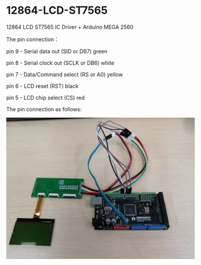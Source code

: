 # 12864-LCD-ST7565

12864 LCD ST7565 IC Driver  + Arduino MEGA 2560

 The pin connection：
 
 pin 9 - Serial data out (SID or DB7)    green
 
 pin 8 - Serial clock out (SCLK or DB6)  white
 
 pin 7 - Data/Command select (RS or A0)  yellow
 
 pin 6 - LCD reset (RST)                 black
 
 pin 5 - LCD chip select (CS)            red  
 
 The pin connection as follows:

![The connection as follows:](https://github.com/leejianping/12864-LCD-ST7565/blob/master/webwxgetmsgimg%20(2).jpg)
